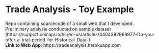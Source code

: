 <h1>Trade Analysis - Toy Example</h1>
Repo containing sourcecode of a small web that I developed.<br/>
Preliminary analysis conducted on sample dataset (https://support.coinapi.io/hc/en-us/articles/4404382968977-Do-you-offer-a-trial-period-for-Historical-Data-).<br/>
<b>Link to Web App</b>: https://tradeanalysis.herokuapp.com

